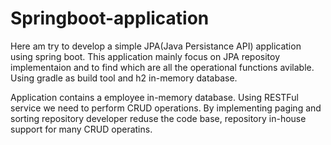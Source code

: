 Springboot-application
======================
Here am try to develop a simple JPA(Java Persistance API) application using spring boot. This application mainly focus on JPA repositoy implementaion and to find which are all the operational functions avilable. Using gradle as build tool and h2 in-memory database. 

Application contains a employee in-memory database. Using RESTFul service we need to perform CRUD operations. By implementing paging and sorting repository developer reduse the code base, repository in-house support for many CRUD operatins. 
